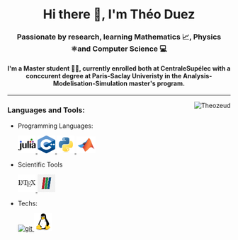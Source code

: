 
<h1 align="center">Hi there 👋, I'm Théo Duez</h1>

<h3 align="center"> Passionate by research, learning Mathematics 📈, Physics ⚛️and Computer Science 💻 </h3>

<h4 align="center"> I'm a Master student 👨‍🎓, currently enrolled both at CentraleSupélec with a conccurent degree at Paris-Saclay Univeristy in the Analysis-Modelisation-Simulation master's program. </h4>




---
<img align="right" src="https://github-readme-stats.vercel.app/api?username=Theozeud&show_icons=true&theme=white&locale=en&hide_border=true&include_all_commits=true&count_private=true" alt="Theozeud" />

<h3 align="left">Languages and Tools:</h3>

- Programming Languages:
    <p align="left">
        <a href="https://julialang.org/" target="_blank" rel="noreferrer"> <img src="https://raw.githubusercontent.com/devicons/devicon/master/icons/julia/julia-original-wordmark.svg" alt="Julia" width="40" height="40"/> </a>
        <a href="https://isocpp.org/" target="_blank" rel="noreferrer"> <img src="Assets/C++.svg" alt="C++" width="40" height="40"/> </a>
        <a href="https://www.python.org" target="_blank" rel="noreferrer"> <img src="https://raw.githubusercontent.com/devicons/devicon/master/icons/python/python-original.svg" alt="Python" width="40" height="40"/> </a>
        <a href="https://www.python.org" target="_blank" rel="noreferrer"> <img src="https://raw.githubusercontent.com/devicons/devicon/master/icons/matlab/matlab-original.svg" alt="Python" width="43" height="38"/> </a>

    </p>

- Scientific Tools
    <p align="left">
        <a href="https://www.latex-project.org/" target="_blank" rel="noreferrer"> <img src="https://raw.githubusercontent.com/devicons/devicon/master/icons/latex/latex-original.svg" alt="LaTeX" width="40" height="40"/> </a>
        <a href="https://isocpp.org/" target="_blank" rel="noreferrer"> <img src="Assets/paraview.png" alt="C++" width="40" height="40"/> </a>

    </p>


- Techs:
    <p align="left">
        <a href="https://git-scm.com/" target="_blank" rel="noreferrer"> <img src="https://www.vectorlogo.zone/logos/git-scm/git-scm-icon.svg" alt="git" width="40" height="40"/> </a>
        <a href="https://www.linux.org/" target="_blank" rel="noreferrer"> <img src="https://raw.githubusercontent.com/devicons/devicon/master/icons/linux/linux-original.svg" alt="linux" width="40" height="40"/> </a>

    </p>

<!--
**Theozeud/Theozeud** is a ✨ _special_ ✨ repository because its `README.md` (this file) appears on your GitHub profile.

Here are some ideas to get you started:

- 🔭 I’m currently working on ...
- 🌱 I’m currently learning ...
- 👯 I’m looking to collaborate on ...
- 🤔 I’m looking for help with ...
- 💬 Ask me about ...
- 📫 How to reach me: ...
- 😄 Pronouns: ...
- ⚡ Fun fact: ...
-->
